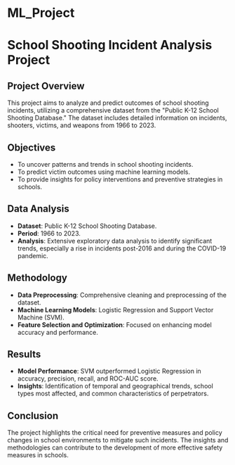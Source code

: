 # ML_Project

# School Shooting Incident Analysis Project

## Project Overview
This project aims to analyze and predict outcomes of school shooting incidents, utilizing a comprehensive dataset from the "Public K-12 School Shooting Database." The dataset includes detailed information on incidents, shooters, victims, and weapons from 1966 to 2023.

## Objectives
- To uncover patterns and trends in school shooting incidents.
- To predict victim outcomes using machine learning models.
- To provide insights for policy interventions and preventive strategies in schools.

## Data Analysis
- **Dataset**: Public K-12 School Shooting Database.
- **Period**: 1966 to 2023.
- **Analysis**: Extensive exploratory data analysis to identify significant trends, especially a rise in incidents post-2016 and during the COVID-19 pandemic.

## Methodology
- **Data Preprocessing**: Comprehensive cleaning and preprocessing of the dataset.
- **Machine Learning Models**: Logistic Regression and Support Vector Machine (SVM).
- **Feature Selection and Optimization**: Focused on enhancing model accuracy and performance.

## Results
- **Model Performance**: SVM outperformed Logistic Regression in accuracy, precision, recall, and ROC-AUC score.
- **Insights**: Identification of temporal and geographical trends, school types most affected, and common characteristics of perpetrators.

## Conclusion
The project highlights the critical need for preventive measures and policy changes in school environments to mitigate such incidents. The insights and methodologies can contribute to the development of more effective safety measures in schools.

